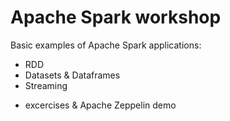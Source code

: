 # Apache Spark workshop
Basic examples of Apache Spark applications:
* RDD
* Datasets & Dataframes
* Streaming

+ excercises & Apache Zeppelin demo

